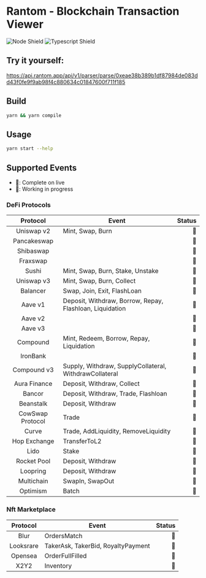 # Rantom - Blockchain Transaction Viewer

![Node Shield](https://img.shields.io/badge/Node-%5E16.0.0-brightgreen?style=flat-square&logo=JavaScript)
![Typescript Shield](https://img.shields.io/badge/Typescript-%5E4.6.3-blue?style=flat-square&logo=TypeScript)

## Try it yourself:
https://api.rantom.app/api/v1/parser/parse/0xeae38b389b1df87984de083dd43f0fe9f9ab98f4c880634c01847600f711f185

## Build
```bash
yarn && yarn compile
```

## Usage
```bash
yarn start --help
```

## Supported Events

- 🌱: Complete on live
- 🔨: Working in progress

### DeFi Protocols

|     Protocol     | Event                                                    | Status |
|:----------------:|----------------------------------------------------------|-------:|
|    Uniswap v2    | Mint, Swap, Burn                                         |     🌱 |
|   Pancakeswap    |                                                          |     🌱 |
|    Shibaswap     |                                                          |     🌱 |
|     Fraxswap     |                                                          |     🌱 |
|      Sushi       | Mint, Swap, Burn, Stake, Unstake                         |     🌱 |
|    Uniswap v3    | Mint, Swap, Burn, Collect                                |     🌱 |
|     Balancer     | Swap, Join, Exit, FlashLoan                              |     🌱 |
|     Aave v1      | Deposit, Withdraw, Borrow, Repay, Flashloan, Liquidation |     🌱 |
|     Aave v2      |                                                          |     🌱 |
|     Aave v3      |                                                          |     🌱 |
|     Compound     | Mint, Redeem, Borrow, Repay, Liquidation                 |     🌱 |
|     IronBank     |                                                          |     🌱 |
|   Compound v3    | Supply, Withdraw, SupplyCollateral, WithdrawCollateral   |     🌱 |
|   Aura Finance   | Deposit, Withdraw, Collect                               |     🌱 |
|      Bancor      | Deposit, Withdraw, Trade, Flashloan                      |     🌱 |
|    Beanstalk     | Deposit, Withdraw                                        |     🌱 |
| CowSwap Protocol | Trade                                                    |     🌱 |
|      Curve       | Trade, AddLiquidity, RemoveLiquidity                     |     🌱 |
|   Hop Exchange   | TransferToL2                                             |     🌱 |
|       Lido       | Stake                                                    |     🌱 |
|   Rocket Pool    | Deposit, Withdraw                                        |     🌱 |
|     Loopring     | Deposit, Withdraw                                        |     🌱 |
|    Multichain    | SwapIn, SwapOut                                          |     🌱 |
|     Optimism     | Batch                                                    |     🌱 |

### Nft Marketplace

| Protocol  | Event                              | Status |
|:---------:|------------------------------------|-------:|
|   Blur    | OrdersMatch                        |     🌱 |
| Looksrare | TakerAsk, TakerBid, RoyaltyPayment |     🌱 |
|  Opensea  | OrderFullFilled                    |     🌱 |
|   X2Y2    | Inventory                          |     🌱 |

